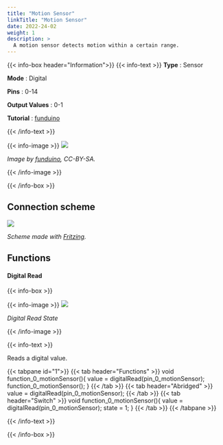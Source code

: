 ```yaml
---
title: "Motion Sensor"
linkTitle: "Motion Sensor"
date: 2022-24-02
weight: 1
description: >
  A motion sensor detects motion within a certain range.
---
```


{{< info-box header="Information">}}
{{< info-text >}}
  **Type** : Sensor

  **Mode** : Digital

  **Pins** : 0-14

  **Output Values** : 0-1

  **Tutorial** : [funduino](https://funduino.de/nr-07-bewegungsmelder-hc-sr501) 

  {{< /info-text >}}

  {{< info-image >}}
   ![](https://funduinoshop.com/media/image/83/f8/e4/1071.jpg)
   
   _Image by [funduino](https://funduinoshop.com/media/image/83/f8/e4/1071.jpg), CC-BY-SA._

  {{< /info-image >}}

{{< /info-box >}}

## Connection scheme
![](/docs/connectionplan/steckplan_motionsensor.png)
   
  _Scheme made with [Fritzing](https://fritzing.org/)._

## Functions

#### Digital Read

{{< info-box >}}

  {{< info-image >}}
   ![](/docs/components/motionsensor.png)
   
   _Digital Read State_

  {{< /info-image >}}

{{< info-text >}}

Reads a digital value. 
  
  {{< tabpane id="1">}}
  {{< tab header="Functions" >}}
void function_0_motionSensor(){
value = digitalRead(pin_0_motionSensor);
function_0_motionSensor();
}
  {{< /tab >}}
  {{< tab header="Abridged" >}}
value = digitalRead(pin_0_motionSensor);
  {{< /tab >}}
  {{< tab header="Switch" >}}
void function_0_motionSensor(){
value = digitalRead(pin_0_motionSensor);
state = 1;
}
  {{< /tab >}}
{{< /tabpane >}}

  {{< /info-text >}}

{{< /info-box >}}